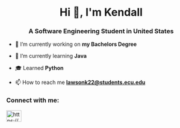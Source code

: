 <h1 align="center">Hi 👋, I'm Kendall</h1>
<h3 align="center">A Software Engineering Student in United States</h3>

- 🔭 I’m currently working on **my Bachelors Degree**

- 🌱 I’m currently learning **Java**

- 🎓 Learned **Python**

- 📫 How to reach me **lawsonk22@students.ecu.edu**

<h3 align="left">Connect with me:</h3>
<p align="left">
<a href="https://www.linkedin.com/in/kendall-lawson-2a2b6b252/" target="blank"><img align="center" src="https://raw.githubusercontent.com/rahuldkjain/github-profile-readme-generator/master/src/images/icons/Social/linked-in-alt.svg" alt="https://www.linkedin.com/in/kendall-lawson-2a2b6b252/" height="30" width="40" /></a>
</p>


